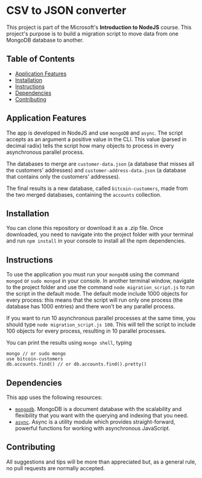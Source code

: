 # CSV to JSON converter

This project is part of the Microsoft's __Introduction to NodeJS__ course. This project's purpose is to build a migration script to move data from one MongoDB database to another.

## Table of Contents

* [Application Features](#application)
* [Installation](#installation)
* [Instructions](#instructions)
* [Dependencies](#dependencies)
* [Contributing](#contributing)

## Application Features

The app is developed in NodeJS and use `mongoDB` and `async`.
The script accepts as an argument a positive value in the CLI. This value
(parsed in decimal radix) tells the script how many objects to process in every asynchronous parallel process.

The databases to merge are `customer-data.json` (a database that misses all the customers' addresses) and `customer-address-data.json` (a database that contains only the customers' addresses).

The final results is a new database, called `bitcoin-customers`, made from the two merged databases, containing the `accounts` collection.

## Installation

You can clone this repository or download it as a .zip file.
Once downloaded, you need to navigate into the project folder with your terminal and run `npm install` in your console to install all the npm dependencies.

## Instructions

To use the application you must run your `mongoDB` using the command `mongod` or `sudo mongod` in your console. 
In another terminal window, navigate to the project folder and use the command `node migration_script.js` to run the script in the default mode. The default mode include 1000 objects for every process: this means that the script will run only one process (the database has 1000 entries) and there won't be any parallel process.

If you want to run 10 asynchronous parallel processes at the same time, you should type `node migration_script.js 100`. This will tell the script to include 100 objects for every process, resulting in 10 parallel processes.

You can print the results using `mongo shell`, typing
```
mongo // or sudo mongo
use bitcoin-customers
db.accounts.find() // or db.accounts.find().pretty()
```
  
## Dependencies

This app uses the following resources:

- [`mongodb`](https://docs.mongodb.com/). MongoDB is a document database with the scalability and flexibility that you want with the querying and indexing that you need.
- [`async`](https://caolan.github.io/async/). Async is a utility module which provides straight-forward, powerful functions for working with asynchronous JavaScript.

## Contributing

All suggestions and tips will be more than appreciated but, as a general rule, no pull requests are normally accepted.